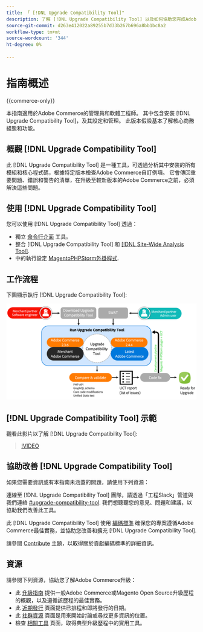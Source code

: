 ```yaml
---
title: 「 [!DNL Upgrade Compatibility Tool]"
description: 了解 [!DNL Upgrade Compatibility Tool] 以及如何協助您完成Adobe Commerce專案。
source-git-commit: d263e412022a89255b7d33b267b696a8bb1bc8a2
workflow-type: tm+mt
source-wordcount: '344'
ht-degree: 0%

---
```



# 指南概述

{{commerce-only}}

本指南適用於Adobe Commerce的管理員和軟體工程師。 其中包含安裝 [!DNL Upgrade Compatibility Tool]，及其設定和管理。 此版本假設基本了解核心商務組態和功能。

## 概觀 [!DNL Upgrade Compatibility Tool]

此 [!DNL Upgrade Compatibility Tool] 是一種工具，可透過分析其中安裝的所有模組和核心程式碼，根據特定版本檢查Adobe Commerce自訂例項。 它會傳回重要問題、錯誤和警告的清單，在升級至較新版本的Adobe Commerce之前，必須解決這些問題。

## 使用 [!DNL Upgrade Compatibility Tool]

您可以使用 [!DNL Upgrade Compatibility Tool] 透過：

- 獨立 [命令行介面](../upgrade-compatibility-tool/run.md) 工具。
- 整合 [!DNL Upgrade Compatibility Tool] 和 [[!DNL Site-Wide Analysis Tool]](../upgrade-compatibility-tool/integrate-analysis-tool.md).
- 中的執行設定 [MagentoPHPStorm外掛程式](../upgrade-compatibility-tool/run-configuration-phpstorm-plugin.md).

## 工作流程

下圖顯示執行 [!DNL Upgrade Compatibility Tool]:

![[!DNL Upgrade Compatibility Tool] 圖表](../../assets/upgrade-guide/uct-diagram-v5.png)

## [!DNL Upgrade Compatibility Tool] 示範

觀看此影片以了解 [!DNL Upgrade Compatibility Tool]:

>[!VIDEO](https://video.tv.adobe.com/v/341245?quality=12)

## 協助改善 [!DNL Upgrade Compatibility Tool]

如果您需要資訊或有本指南未涵蓋的問題，請使用下列資源：

連線至 [!DNL Upgrade Compatibility Tool] 團隊，請透過「工程Slack」管道與我們連絡 [#upgrade-compatibility-tool](https://magentocommeng.slack.com/archives/C019Y143U9F). 我們想聽聽您的意見、問題和建議，以協助我們改善此工具。

此 [!DNL Upgrade Compatibility Tool] 使用 [編碼標準](https://developer.adobe.com/commerce/php/coding-standards/) 確保您的專案遵循Adobe Commerce最佳實務，並協助您改善和擴充 [!DNL Upgrade Compatibility Tool].

請參閱 [Contribute](https://developer.adobe.com/commerce/php/coding-standards/contributing/) 主題，以取得關於貢獻編碼標準的詳細資訊。

## 資源

請參閱下列資源，協助您了解Adobe Commerce升級：

- 此 [升級指南](../overview.md) 提供一般Adobe Commerce或Magento Open Source升級歷程的概觀，以及遵循該歷程的最佳實務。
- 此 [近期發行](https://devdocs.magento.com/release/) 頁面提供已排程和即將發行的日期。
- 此 [社群資源](https://developer.adobe.com/commerce/contributor/community/) 頁面是用來開始討論或尋找更多資訊的位置。
- 檢查 [相關工具](../upgrade-compatibility-tool/related-tools.md) 頁面，取得典型升級歷程中的實用工具。
